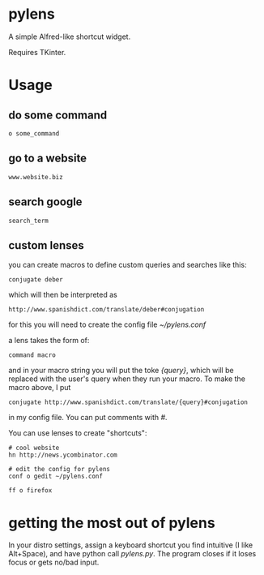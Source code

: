 pylens
======

A simple Alfred-like shortcut widget.

Requires TKinter.

Usage
=====

do some command
-----------

    o some_command

go to a website
---------------

    www.website.biz

search google
-------------

    search_term

custom lenses
-------------

you can create macros to define custom queries and searches like this:

    conjugate deber

which will then be interpreted as

    http://www.spanishdict.com/translate/deber#conjugation

for this you will need to create the config file *~/pylens.conf*

a lens takes the form of:

    command macro

and in your macro string you will put the toke *{query}*, which will be replaced with the user's query when they run your macro. To make the macro above, I put

    conjugate http://www.spanishdict.com/translate/{query}#conjugation

in my config file. You can put comments with *#*.

You can use lenses to create "shortcuts":

    # cool website
    hn http://news.ycombinator.com
    
    # edit the config for pylens
    conf o gedit ~/pylens.conf
    
    ff o firefox

getting the most out of pylens
==========================

In your distro settings, assign a keyboard shortcut you find intuitive (I like Alt+Space), and have python call *pylens.py*. The program closes if it loses focus or gets no/bad input.
